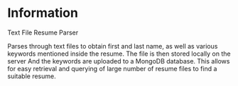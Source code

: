# Information

Text File Resume Parser

Parses through text files to obtain first and last name, as well as various keywords mentioned inside the resume. The file is then stored locally on the server
And the keywords are uploaded to a MongoDB database. This allows for easy retrieval and querying of large number of resume files to find a suitable resume.

